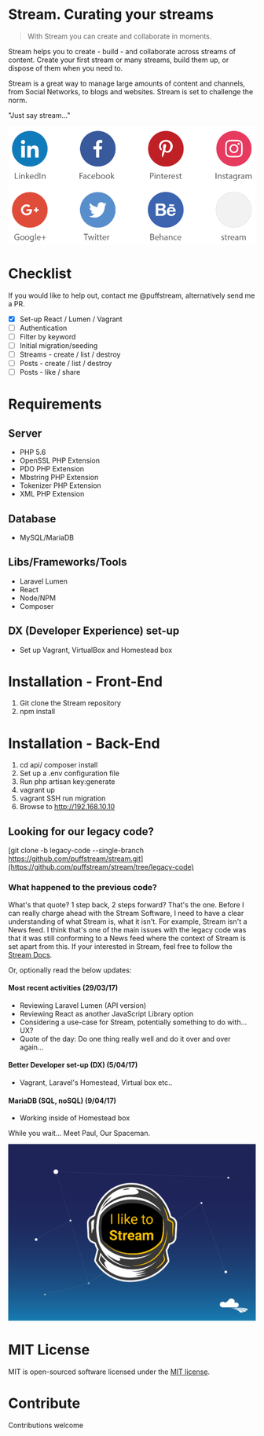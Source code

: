# Stream. Curating your streams #

> With Stream you can create and collaborate in moments.

Stream helps you to create - build - and collaborate across streams of content. Create your first stream or many streams, build them up, or dispose of them when you need to.

Stream is a great way to manage large amounts of content and channels, from Social Networks, to blogs and websites. Stream is set to challenge the norm.

"Just say stream..."

<img src="screenshots/social-network-logos.png" alt="Social networks"/>

# Checklist #

If you would like to help out, contact me @puffstream, alternatively send me a PR. 

- [x] Set-up React / Lumen / Vagrant
- [ ] Authentication
- [ ] Filter by keyword
- [ ] Initial migration/seeding
- [ ] Streams - create / list / destroy
- [ ] Posts - create / list / destroy
- [ ] Posts - like / share

# Requirements #

## Server ##
- PHP 5.6
- OpenSSL PHP Extension
- PDO PHP Extension
- Mbstring PHP Extension
- Tokenizer PHP Extension
- XML PHP Extension

## Database ##
- MySQL/MariaDB

## Libs/Frameworks/Tools ##
- Laravel Lumen
- React
- Node/NPM
- Composer

## DX (Developer Experience) set-up ##
- Set up Vagrant, VirtualBox and Homestead box

# Installation - Front-End #
1. Git clone the Stream repository
2. npm install

# Installation - Back-End #
1. cd api/ composer install
2. Set up a .env configuration file
3. Run php artisan key:generate
4. vagrant up
5. vagrant SSH run migration
6. Browse to http://192.168.10.10

## Looking for our legacy code? ##
[git clone -b legacy-code --single-branch https://github.com/puffstream/stream.git](https://github.com/puffstream/stream/tree/legacy-code)

### What happened to the previous code? ###
What's that quote? 1 step back, 2 steps forward? That's the one. Before I can really charge ahead with the Stream Software, I need to have a clear understanding of what Stream is, what it isn't. For example, Stream isn't a News feed. I think that's one of the main issues with the legacy code was that it was still conforming to a News feed where the context of Stream is set apart from this. If your interested in Stream, feel free to follow the [Stream Docs](https://puffstream.atlassian.net/wiki/spaces/STREAM/overview).

Or, optionally read the below updates:

#### Most recent activities (29/03/17)
* Reviewing Laravel Lumen (API version)
* Reviewing React as another JavaScript Library option
* Considering a use-case for Stream, potentially something to do with... UX?
* Quote of the day: Do one thing really well and do it over and over again...

#### Better Developer set-up (DX) (5/04/17)
* Vagrant, Laravel's Homestead, Virtual box etc..

#### MariaDB (SQL, noSQL) (9/04/17)
* Working inside of Homestead box

While you wait... Meet Paul, Our Spaceman.

![alt text](screenshots/spaceman-helmet-banner.png "Spaceman Paul")

# MIT License #
MIT is open-sourced software licensed under the [MIT license](https://opensource.org/licenses/MIT).

# Contribute #
Contributions welcome
